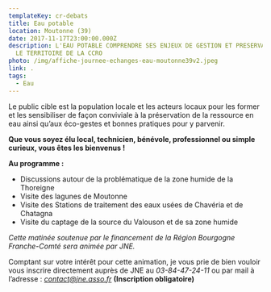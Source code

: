 ```yaml
---
templateKey: cr-debats
title: Eau potable
location: Moutonne (39)
date: 2017-11-17T23:00:00.000Z
description: L'EAU POTABLE COMPRENDRE SES ENJEUX DE GESTION ET PRESERVATION SUR
  LE TERRITOIRE DE LA CCRO
photo: /img/affiche-journee-echanges-eau-moutonne39v2.jpeg
link: .
tags:
  - Eau
---
```

Le public cible est la population locale et les acteurs locaux pour les former et les sensibiliser de façon conviviale à la préservation de la ressource en eau ainsi qu’aux éco-gestes et bonnes pratiques pour y parvenir.

**Que vous soyez élu local, technicien, bénévole, professionnel ou simple curieux, vous êtes les bienvenus !**

**Au programme :**

* Discussions autour de la problématique de la zone humide de la Thoreigne
* Visite des lagunes de Moutonne
* Visite des Stations de traitement des eaux usées de Chavéria et de Chatagna
* Visite du captage de la source du Valouson et de sa zone humide

*Cette matinée soutenue par le financement de la Région Bourgogne Franche-Comté sera animée par JNE.*

Comptant sur votre intérêt pour cette animation, je vous prie de bien vouloir vous inscrire directement auprès de JNE au *03-84-47-24-11* ou par mail à l’adresse : *contact@jne.asso.fr* **(Inscription obligatoire)**
